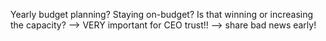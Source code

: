 Yearly budget planning?
Staying on-budget? Is that winning or increasing the capacity?
--> VERY important for CEO trust!!
--> share bad news early!